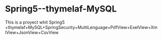 # Spring5--thymelaf-MySQL
This is a proyect whit Spring5 +thymelaf+MySQL+SpringSecurity+MultiLenguage+PdfView+ExelView+XmlView+JsonView+CsvView
